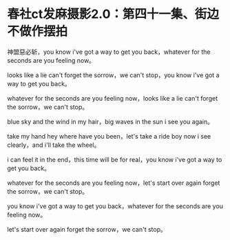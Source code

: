 # 春社ct发麻摄影2.0：第四十一集、街边不做作摆拍

神盟惡必斩，you know i've got a way to get you back，whatever for the seconds are you feeling now。

looks like a lie can't forget the sorrow，we can't stop，you know i've got a way to get you back。

whatever for the seconds are you feeling now，looks like a lie can't forget the sorrow，we can't stop。

blue sky and the wind in my hair，big waves in the sun i see you again。

take my hand hey where have you been，let's take a ride boy now i see clearly，and i'll take the wheel。

i can feel it in the end，this time will be for real，you know i've got a way to get you back。

whatever for the seconds are you feeling now，let's start over again forget the sorrow，we can't stop。

you know i've got a way to get you back，whatever for the seconds are you feeling now。

let's start over again forget the sorrow，we can't stop。